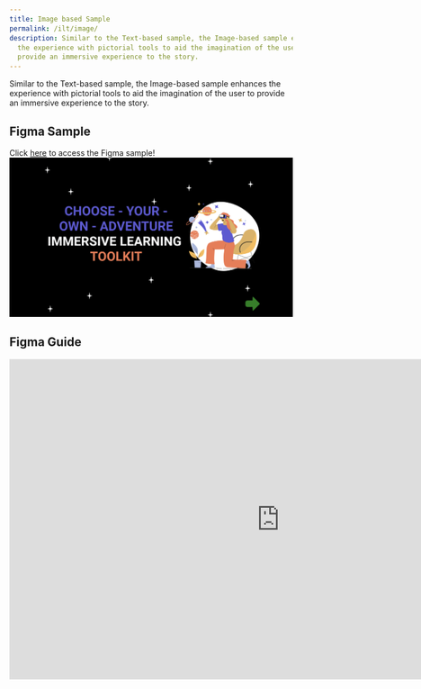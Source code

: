 ```yaml
---
title: Image based Sample
permalink: /ilt/image/
description: Similar to the Text-based sample, the Image-based sample enhances
  the experience with pictorial tools to aid the imagination of the user to
  provide an immersive experience to the story.
---
```

Similar to the Text-based sample, the Image-based sample enhances the experience with pictorial tools to aid the imagination of the user to provide an immersive experience to the story.

## Figma Sample
Click [here](https://go.gov.sg/cyoaphuket2) to access the Figma sample!
![](/images/Screenshot%20ILT%20figma.png)
## Figma Guide
<iframe allowfullscreen="true" height="569" width="960" frameborder="0" src="https://docs.google.com/presentation/d/e/2PACX-1vSDCzcWq5DCN9mWQgbFB6YUJECjd3LyiRIGpliKBAtXDVC7h2rj4EfKVv_ms4d8lF5e9XXE4HHKWB0D/embed?start=true&amp;loop=true&amp;delayms=3000"></iframe>